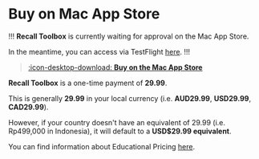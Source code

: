 # Buy on Mac App Store

!!!
**Recall Toolbox** is currently waiting for approval on the Mac App Store.

In the meantime, you can access via TestFlight [here](https://testflight.apple.com/join/FQTM8nUS).
!!!

> [:icon-desktop-download: **Buy on the Mac App Store**](https://apps.apple.com/us/app/recall-toolbox/id6448816971)

**Recall Toolbox** is a one-time payment of **29.99**.

This is generally **29.99** in your local currency (i.e. **AUD29.99**, **USD29.99**, **CAD29.99**).

However, if your country doesn't have an equivalent of 29.99 (i.e. Rp499,000 in Indonesia), it will default to a **USD$29.99 equivalent**.

You can find information about Educational Pricing [here](/educational/).